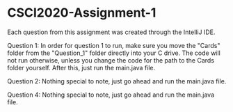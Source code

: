 # CSCI2020-Assignment-1

Each question from this assignment was created through the IntelliJ IDE.

Question 1:
In order for question 1 to run, make sure you move the "Cards" folder from the "Question_1" folder directly into your C drive. The code will not run otherwise, unless you change the code for the path to the Cards folder yourself. After this, just run the main.java file.

Question 2:
Nothing special to note, just go ahead and run the main.java file.

Question 4:
Nothing special to note, just go ahead and run the main.java file.
